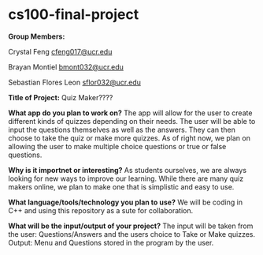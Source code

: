 # cs100-final-project

**Group Members:**

Crystal Feng            cfeng017@ucr.edu

Brayan Montiel          bmont032@ucr.edu

Sebastian Flores Leon   sflor032@ucr.edu


**Title of Project:** 
Quiz Maker????

**What app do you plan to work on?**
The app will allow for the user to create different kinds of quizzes depending on their needs.
The user will be able to input the questions themselves as well as the answers.
They can then choose to take the quiz or make more quizzes.
As of right now, we plan on allowing the user to make multiple choice questions or true or false questions.


**Why is it importnet or interesting?**
As students ourselves, we are always looking for new ways to improve our learning. 
While there are many quiz makers online, we plan to make one that is simplistic and easy to use. 


**What language/tools/technology you plan to use?**
We will be coding in C++ and using this repository as a sute for collaboration.


**What will be the input/output of your project?**
The input will be taken from the user: Questions/Answers and the users choice to Take or Make quizzes. 
Output: Menu and Questions stored in the program by the user.
